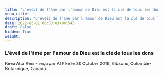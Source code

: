 ```yaml
---
title: "L'éveil de l'âme par l'amour de Dieu est la clé de tous les dons"
menu_title: ""
description: "L'éveil de l'âme par l'amour de Dieu est la clé de tous les dons"
date: 2022-06-01 06:00:01+00:545
draft: False
hidden: True
weight:
---
```

### L'éveil de l'âme par l'amour de Dieu est la clé de tous les dons

Keea Atta Kem - reçu par Al Fike le 26 Octobre 2018, Gibsons, Colombie-Britannique, Canada.



